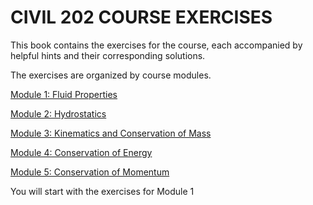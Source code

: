 # CIVIL 202 COURSE EXERCISES

This book contains the exercises for the course, each accompanied by helpful hints and their corresponding solutions.

The exercises are organized by course modules.

[Module 1: Fluid Properties](Module1FluidProperties)

[Module 2: Hydrostatics](Module2Hydrostatics)

[Module 3: Kinematics and Conservation of Mass](Module3Kinematicfluid)

[Module 4: Conservation of Energy](Module4ConservationEnergy)

[Module 5: Conservation of Momentum](Module5ConservationofMomentum)


You will start with the exercises for Module 1

